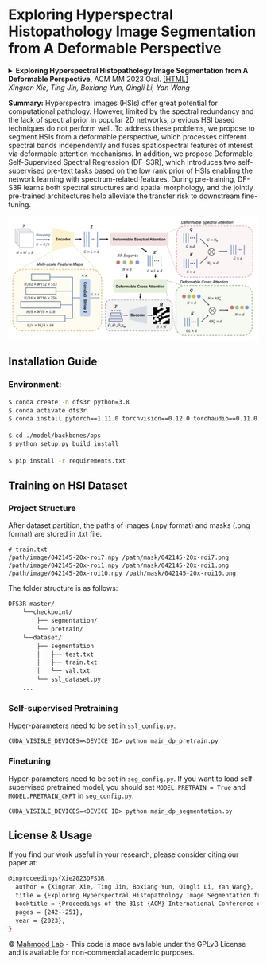 Exploring Hyperspectral Histopathology Image Segmentation from A Deformable Perspective
===========
<details>
<summary>
  <b>Exploring Hyperspectral Histopathology Image Segmentation from A Deformable Perspective</b>, ACM MM 2023 Oral.
  <a href="https://dl.acm.org/doi/10.1145/3581783.3611796" target="blank">[HTML]</a>
  <br><em>Xingran Xie, Ting Jin, Boxiang Yun, Qingli Li, Yan Wang</em></br>
</summary>

```bash
@inproceedings{Xie2023DFS3R,
  author = {Xingran Xie, Ting Jin, Boxiang Yun, Qingli Li, Yan Wang},
  title = {Exploring Hyperspectral Histopathology Image Segmentation from A Deformable Perspective},
  booktitle = {Proceedings of the 31st {ACM} International Conference on Multimedia, {MM} 2023, Ottawa, ON, Canada, 29 October 2023- 3 November 2023},
  pages = {242--251},
  year = {2023},
}
```
</details>

**Summary:** Hyperspectral images (HSIs) offer great potential for computational pathology. However, limited by the spectral redundancy and the lack of spectral prior in popular 2D networks, previous HSI based techniques do not perform well. To address these problems, we propose to segment HSIs from a deformable perspective, which processes different spectral bands independently and fuses spatiospectral features of interest via deformable attention mechanisms. In addition, we propose Deformable Self-Supervised Spectral Regression (DF-S3R), which introduces two self-supervised pre-text tasks based on the low rank prior of HSIs enabling the network learning with spectrum-related features. During pre-training, DF-S3R learns both spectral structures and spatial morphology, and the jointly pre-trained architectures help alleviate the transfer risk to downstream fine-tuning.

<img src="figure/framework.png" width="1500px" align="center" />

## Installation Guide

### Environment:
```bash
$ conda create -n dfs3r python=3.8
$ conda activate dfs3r
$ conda install pytorch==1.11.0 torchvision==0.12.0 torchaudio==0.11.0 cudatoolkit=11.3 -c pytorch

$ cd ./model/backbones/ops 
$ python setup.py build install

$ pip install -r requirements.txt
```

## Training on HSI Dataset

### Project Structure

After dataset partition, the paths of images (.npy format) and masks (.png format) are stored in .txt file.

```
# train.txt
/path/image/042145-20x-roi7.npy /path/mask/042145-20x-roi7.png
/path/image/042145-20x-roi1.npy /path/mask/042145-20x-roi1.png
/path/image/042145-20x-roi10.npy /path/mask/042145-20x-roi10.png
```

The folder structure is as follows:

```bash
DFS3R-master/
    └──checkpoint/
        ├── segmentation/
        └── pretrain/
    └──dataset/
        ├── segmentation
        │   ├── test.txt
        │   ├── train.txt
        │   └── val.txt
        └── ssl_dataset.py
    ...
```

### Self-supervised Pretraining

Hyper-parameters need to be set in `ssl_config.py`.

```shell
CUDA_VISIBLE_DEVICES=<DEVICE ID> python main_dp_pretrain.py 
```

### Finetuning

Hyper-parameters need to be set in `seg_config.py`. If you want to load self-supervised pretrained model, you should set `MODEL.PRETRAIN = True` and `MODEL.PRETRAIN_CKPT` in `seg_config.py`.

```shell
CUDA_VISIBLE_DEVICES=<DEVICE ID> python main_dp_segmentation.py 
```

## License & Usage 
If you find our work useful in your research, please consider citing our paper at:
```bash
@inproceedings{Xie2023DFS3R,
  author = {Xingran Xie, Ting Jin, Boxiang Yun, Qingli Li, Yan Wang},
  title = {Exploring Hyperspectral Histopathology Image Segmentation from A Deformable Perspective},
  booktitle = {Proceedings of the 31st {ACM} International Conference on Multimedia, {MM} 2023, Ottawa, ON, Canada, 29 October 2023- 3 November 2023},
  pages = {242--251},
  year = {2023},
}
```

© [Mahmood Lab](http://www.mahmoodlab.org) - This code is made available under the GPLv3 License and is available for non-commercial academic purposes. 
